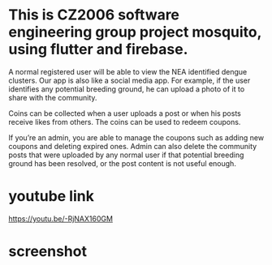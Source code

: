 # This is CZ2006 software engineering group project mosquito, using flutter and firebase.

A normal registered user will be able to view the NEA identified dengue clusters. Our app is also like a social media app. For example, if the user identifies any potential breeding ground, he can upload a photo of it to share with the community. 

Coins can be collected when a user uploads a post or when his posts receive likes from others. The coins can be used to redeem coupons. 

If you’re an admin, you are able to manage the coupons such as adding new coupons and deleting expired ones. Admin can also delete the community posts that were uploaded by any normal user if that potential breeding ground has been resolved, or the post content is not useful enough.

# youtube link
https://youtu.be/-RjNAX160GM 

# screenshot
